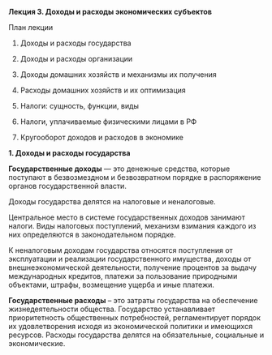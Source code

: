 **Лекция 3. Доходы и расходы экономических субъектов**


План лекции

1. Доходы и расходы государства

2. Доходы и расходы организации

3. Доходы домашних хозяйств и механизмы их получения

4. Расходы домашних хозяйств и их оптимизация

5. Налоги: сущность, функции, виды

6. Налоги, уплачиваемые физическими лицами в РФ

7. Кругооборот доходов и расходов в экономике


**1. Доходы и расходы государства**

**Государственные доходы** — это денежные средства, которые поступают
в безвозмездном и безвозвратном порядке в распоряжение органов
государственной власти.

Доходы государства делятся на налоговые и неналоговые.

Центральное место в системе государственных доходов занимают
налоги. Виды налоговых поступлений, механизм взимания каждого из них
определяются в законодательном порядке.

К неналоговым доходам государства относятся поступления от
эксплуатации и реализации государственного имущества, доходы от
внешнеэкономической деятельности, получение процентов за выдачу
международных кредитов, платежи за пользование природными объектами,
штрафы, возмещение ущерба и иные платежи.

**Государственные расходы** – это затраты государства на обеспечение
жизнедеятельности общества. Государство устанавливает приоритетность
общественных потребностей, регламентирует порядок их удовлетворения
исходя из экономической политики и имеющихся ресурсов.
Расходы государства делятся на обязательные, социальные и
экономические.



